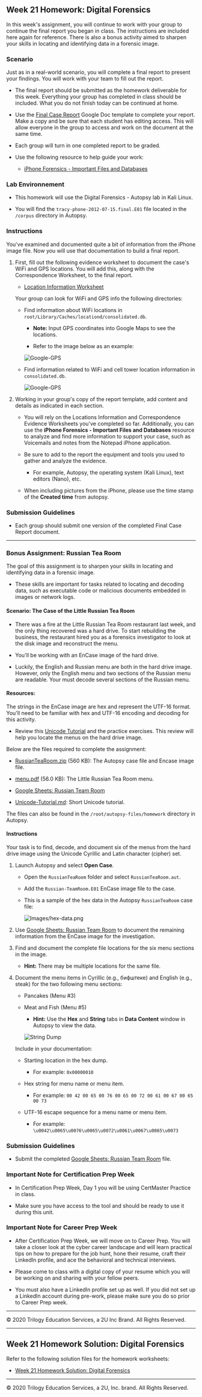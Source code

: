 ## Week 21 Homework: Digital Forensics

In this week's assignment, you will continue to work with your group to continue the final report you began in class. The instructions are included here again for reference. There is also a bonus activity aimed to sharpen your skills in locating and identifying data in a forensic image.

### Scenario

Just as in a real-world scenario, you will complete a final report to present your findings. You will work with your team to fill out the report.

 - The final report should be submitted as the homework deliverable for this week. Everything your group has completed in class should be included. What you do not finish today can be continued at home.

 - Use the [Final Case Report](https://docs.google.com/document/d/1H528_nPqhfp_eOCzvyviwx5U3M1NiPTGtIFaoQoANbY/edit#heading=h.w4pkinqwxqi8) Google Doc template to complete your report. Make a copy and be sure that each student has editing access. This will allow everyone in the group to access and work on the document at the same time.

  - Each group will turn in one completed report to be graded.

  - Use the following resource to help guide your work:

     - [iPhone Forensics - Important Files and Databases](https://docs.google.com/document/d/10CWGqTvu09mrSn7Tg7xoKNWBrjeW1wCmXoqB58xYr0k/edit#)

### Lab Environnement

- This homework will use the Digital Forensics - Autopsy lab in Kali Linux.

- You will find the `tracy-phone-2012-07-15.final.E01` file located in the `/corpus` directory in Autopsy.



### Instructions

You've examined and documented quite a bit of information from the iPhone image file. Now you will use that documentation to build a final report.

1. First, fill out the following evidence worksheet to document the case's WiFi and GPS locations. You will add this, along with the Correspondence Worksheet, to the final report.

    - [Location Information Worksheet](https://docs.google.com/document/d/19ckQwWc2iPh7qzKVDnBAKoBS-DpVBCb2cFfAbLNrULk/edit#heading=h.x6git33zpmpj)

    Your group can look for WiFi and GPS info the following directories:

     - Find information about WiFi locations in `root/Library/Caches/locationd/consolidated.db`.

       - **Note:** Input GPS coordinates into Google Maps to see the locations.

       - Refer to the image below as an example:

       ![Google-GPS](Images/Google-GPS.png)

     - Find information related to WiFi and cell tower location information in `consolidated.db`.

        ![Google-GPS](Images/WiFi_Cell.png)

2. Working in your group's copy of the report template, add content and details as indicated in each section.

   - You will rely on the Locations Information and Correspondence Evidence Worksheets you've completed so far. Additionally, you can use the **iPhone Forensics - Important Files and Databases** resource to analyze and find more information to support your case, such as Voicemails and notes from the Notepad iPhone application.

   - Be sure to add to the report the equipment and tools you used to gather and analyze the evidence.

      - For example, Autopsy, the operating system (Kali Linux), text editors (Nano), etc.

   - When including pictures from the iPhone, please use the time stamp of the **Created time** from autopsy. 

 ### Submission Guidelines

 - Each group should submit one version of the completed Final Case Report document.

----

### Bonus Assignment: Russian Tea Room

The goal of this assignment is to sharpen your skills in locating and identifying data in a forensic image.

- These skills are important for tasks related to locating and decoding data, such as executable code or malicious documents embedded in images or network logs.

#### Scenario: The Case of the Little Russian Tea Room

- There was a fire at the Little Russian Tea Room restaurant last week, and the only thing recovered was a hard drive. To start rebuilding the business, the restaurant hired you as a forensics investigator to look at the disk image and reconstruct the menu.

- You'll be working with an EnCase image of the hard drive.

- Luckily, the English and Russian menu are both in the hard drive image. However, only the English menu and two sections of the Russian menu are readable. Your must decode several sections of the Russian menu.

#### Resources:

The strings in the EnCase image are hex and represent the UTF-16 format. You'll need to be familiar with hex and UTF-16 encoding and decoding for this activity.

  - Review this [Unicode Tutorial](Resources/Unicode-Tutorial.md) and the practice exercises. This review will help you locate the menus on the hard drive image.                                      

Below are the files required to complete the assignment:

   - [RussianTeaRoom.zip](Resources/RussianTeaRoom.zip) (560 KB): The Autopsy case file and Encase image file.

   - [menu.pdf](Resources/menu.pdf) (56.0 KB): The Little Russian Tea Room menu.

   - [Google Sheets: Russian Team Room](https://docs.google.com/spreadsheets/d/1GeibalvCi0jnUKay82dSne9V9kdEuUNyOxpaAEBABiU/edit#gid=0)

   - [Unicode-Tutorial.md](Resources/Unicode-Tutorial.md): Short Unicode tutorial.

   The files can also be found in the `/root/autopsy-files/homework` directory in Autopsy.

#### Instructions

Your task is to find, decode, and document six of the menus from the hard drive image using the Unicode Cyrillic and Latin character (cipher) set.

1. Launch Autopsy and select **Open Case**.

   - Open the `RussianTeaRoom` folder and select `RussianTeaRoom.aut`.

    - Add the `Russian-TeamRoom.E01` EnCase image file to the case.

   - This is a sample of the hex data in the Autopsy `RussianTeaRoom` case file:

     ![Images/hex-data.png](Images/hex-data.png)

2. Use [Google Sheets: Russian Team Room](https://docs.google.com/spreadsheets/d/1GeibalvCi0jnUKay82dSne9V9kdEuUNyOxpaAEBABiU/edit#gid=0) to document the remaining information from the EnCase image for the investigation.

3. Find and document the complete file locations for the six menu sections in the image.

    - **Hint:** There may be multiple locations for the same file.

4. Document the menu items in Cyrillic (e.g., бифштеке) and English (e.g.,  steak) for the two following menu sections:

    - Pancakes (Menu #3)

    - Meat and Fish (Menu #5)


       - **Hint:** Use the **Hex** and **String** tabs in **Data Content** window in Autopsy to view the data.

       ![String Dump](Images/string-dump.png)


   Include in your documentation:

   - Starting location in the hex dump.
     - For example: `0x00000010`

   - Hex string for menu name or menu item.
      - For example: `00 42 00 65 00 76 00 65 00 72 00 61 00 67 00 65 00 73`

   - UTF-16 escape sequence for a menu name or menu item.
      - For example: `\u0042\u0065\u0076\u0065\u0072\u0061\u0067\u0065\u0073`


### Submission Guidelines  

- Submit the completed [Google Sheets: Russian Team Room](https://docs.google.com/spreadsheets/d/1GeibalvCi0jnUKay82dSne9V9kdEuUNyOxpaAEBABiU/edit#gid=0)  file.


### Important Note for Certification Prep Week

- In Certification Prep Week, Day 1 you will be using CertMaster Practice in class.

- Make sure you have access to the tool and should be ready to use it during this unit.

### Important Note for Career Prep Week

- After Certification Prep Week, we will move on to Career Prep. You will take a closer look at the cyber career landscape and will learn practical tips on how to prepare for the job hunt, hone their resume, craft their LinkedIn profile, and ace the behavioral and technical interviews.

- Please come to class with a digital copy of your resume which you will be working on and sharing with your fellow peers.

- You must also have a LinkedIn profile set up as well. If you did not set up a LinkedIn account during pre-work, please make sure you do so prior to Career Prep week.
----

&copy; 2020 Trilogy Education Services, a 2U Inc Brand.   All Rights Reserved.

---

## Week 21 Homework Solution: Digital Forensics

Refer to the following solution files for the homework worksheets: 

* [Week 21 Homework Solution: Digital Forensics]()  

---
© 2020 Trilogy Education Services, a 2U, Inc. brand. All Rights Reserved.